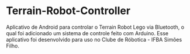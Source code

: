 # Terrain-Robot-Controller
Aplicativo de Android para controlar o Terrain Robot Lego via Bluetooth, 
o qual foi adicionado um sistema de controle feito com Arduino. 
Esse aplicativo foi desenvolvido para uso no Clube de Róbotica - IFBA Simões Filho.
